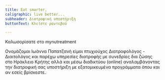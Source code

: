 ```yaml
---
title: Eat smarter,
caligraphic: live better...
subheader: Διατροφική υποστήριξη
buttonText: Κλείστε ραντεβού

---
```


Καλωσορίσατε στο mynutreatment

Ονομάζομαι Ιωάννα Παπατζανή είμαι πτυχιούχος Διατροφολόγος - Διαιτολόγος και παρέχω υπηρεσίες διατροφής με συνεδρίες δια ζώσης στο Ηράκλειο Κρήτης αλλά και μέσω διαδικτύου (online)  αναλαμβάνοντας την διατροφική σας υποστήριξη με εξατομικευμένα προγράμματα όπου και αν εσείς βρίσκεστε.
